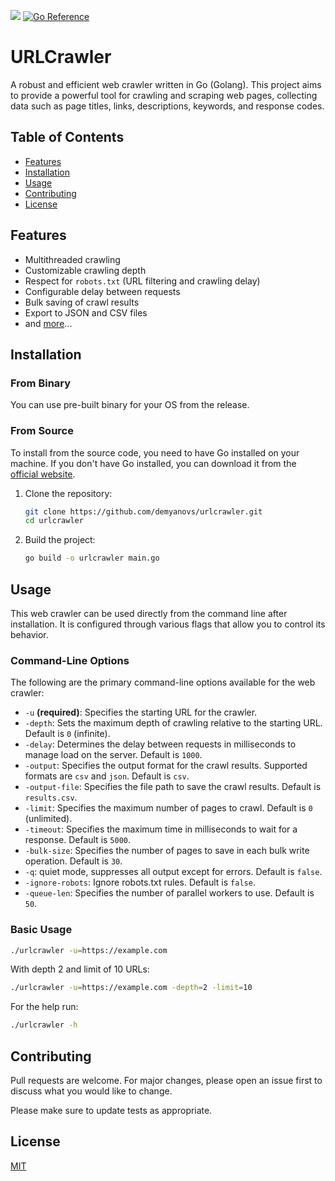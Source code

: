 [![](https://github.com/demyanovs/urlcrawler/actions/workflows/go.yml/badge.svg)](https://github.com/demyanovs/urlcrawler/actions) [![Go Reference](https://pkg.go.dev/badge/github.com/demyanovs/urlcrawler.svg)](https://pkg.go.dev/github.com/demyanovs/urlcrawler)

# URLCrawler

A robust and efficient web crawler written in Go (Golang). 
This project aims to provide a powerful tool for crawling and scraping web pages, 
collecting data such as page titles, links, descriptions, keywords, and response codes.

## Table of Contents

- [Features](#features)
- [Installation](#installation)
- [Usage](#usage)
- [Contributing](#contributing)
- [License](#license)

## Features

- Multithreaded crawling
- Customizable crawling depth
- Respect for `robots.txt` (URL filtering and crawling delay)
- Configurable delay between requests
- Bulk saving of crawl results
- Export to JSON and CSV files
- and [more](#command-line-options)...


## Installation

### From Binary

You can use pre-built binary for your OS from the release.

### From Source

To install from the source code, you need to have Go installed on your machine. If you don't have Go installed, you can download it from the [official website](https://go.dev/dl/).

1. Clone the repository:

    ```sh
    git clone https://github.com/demyanovs/urlcrawler.git
    cd urlcrawler
    ```

2. Build the project:

    ```sh
    go build -o urlcrawler main.go
    ```

## Usage

This web crawler can be used directly from the command line after installation. It is configured through various flags that allow you to control its behavior.

### Command-Line Options

The following are the primary command-line options available for the web crawler:

- `-u` **(required)**: Specifies the starting URL for the crawler.
- `-depth`: Sets the maximum depth of crawling relative to the starting URL. Default is `0` (infinite).
- `-delay`: Determines the delay between requests in milliseconds to manage load on the server. Default is `1000`.
- `-output`: Specifies the output format for the crawl results. Supported formats are `csv` and `json`. Default is `csv`.
- `-output-file`: Specifies the file path to save the crawl results. Default is `results.csv`.
- `-limit`: Specifies the maximum number of pages to crawl. Default is `0` (unlimited).
- `-timeout`: Specifies the maximum time in milliseconds to wait for a response. Default is `5000`.
- `-bulk-size`: Specifies the number of pages to save in each bulk write operation. Default is `30`.
- `-q`: quiet mode, suppresses all output except for errors. Default is `false`.
- `-ignore-robots`: Ignore robots.txt rules. Default is `false`.
- `-queue-len`: Specifies the number of parallel workers to use. Default is `50`.

### Basic Usage

```sh
./urlcrawler -u=https://example.com
```

With depth 2 and limit of 10 URLs:
```sh
./urlcrawler -u=https://example.com -depth=2 -limit=10
```

For the help run: 
```sh
./urlcrawler -h
```

## Contributing
Pull requests are welcome. For major changes, please open an issue first to discuss what you would like to change.

Please make sure to update tests as appropriate.

## License
[MIT](LICENSE.md)